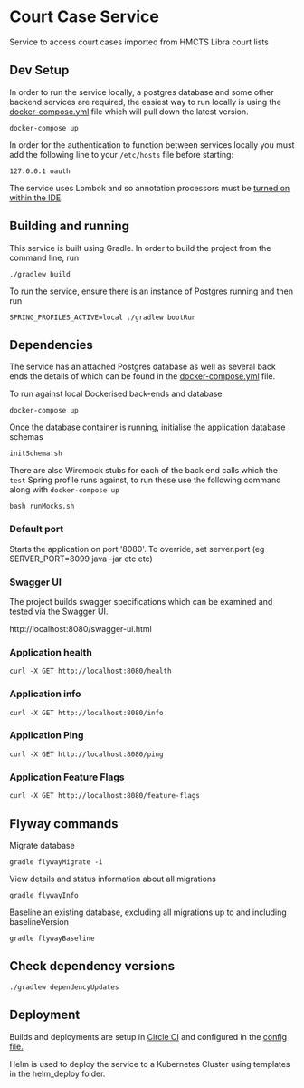 Court Case Service
==================
Service to access court cases imported from HMCTS Libra court lists

Dev Setup
---

In order to run the service locally, a postgres database and some other backend services are required, the easiest way to run locally is using the [docker-compose.yml](docker-compose.yml) file which will pull down the latest version.

```docker-compose up```

In order for the authentication to function between services locally you must add the following line to your `/etc/hosts` file before starting:

```
127.0.0.1 oauth
```

The service uses Lombok and so annotation processors must be [turned on within the IDE](https://www.baeldung.com/lombok-ide).

Building and running
---

This service is built using Gradle. In order to build the project from the command line, run

```./gradlew build```

To run the service, ensure there is an instance of Postgres running and then run

```SPRING_PROFILES_ACTIVE=local ./gradlew bootRun```

Dependencies
---
The service has an attached Postgres database as well as several back ends the details of which can be found in the [docker-compose.yml](docker-compose.yml) file.

To run against local Dockerised back-ends and database

```docker-compose up```

Once the database container is running, initialise the application database schemas

```initSchema.sh```

There are also Wiremock stubs for each of the back end calls which the `test` Spring profile runs against, to run these use the following command along with `docker-compose up`

```bash runMocks.sh```

### Default port
Starts the application on port '8080'.
To override, set server.port (eg SERVER_PORT=8099 java -jar etc etc)

### Swagger UI
The project builds swagger specifications which can be examined and tested via the Swagger UI.

http://localhost:8080/swagger-ui.html

### Application health
```
curl -X GET http://localhost:8080/health
```

### Application info
```
curl -X GET http://localhost:8080/info
```

### Application Ping
```
curl -X GET http://localhost:8080/ping
```

### Application Feature Flags
```
curl -X GET http://localhost:8080/feature-flags
```

Flyway commands
---

Migrate database

```gradle flywayMigrate -i```

View details and status information about all migrations

```gradle flywayInfo```

Baseline an existing database, excluding all migrations up to and including baselineVersion

```gradle flywayBaseline```

Check dependency versions
---
```./gradlew dependencyUpdates```

## Deployment

Builds and deployments are setup in [Circle CI](https://circleci.com/gh/ministryofjustice/court-case-service) and configured in the [config file.](.circleci/config.yml)

Helm is used to deploy the service to a Kubernetes Cluster using templates in the helm_deploy folder.
